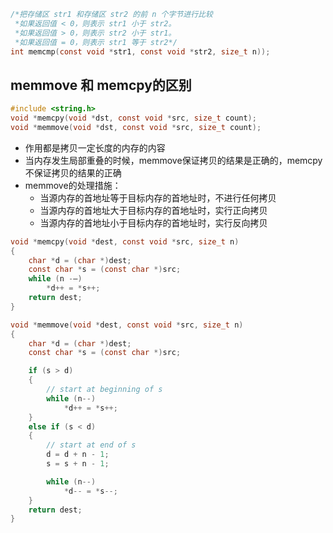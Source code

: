 





```c
/*把存储区 str1 和存储区 str2 的前 n 个字节进行比较
 *如果返回值 < 0，则表示 str1 小于 str2。
 *如果返回值 > 0，则表示 str2 小于 str1。
 *如果返回值 = 0，则表示 str1 等于 str2*/
int memcmp(const void *str1, const void *str2, size_t n));
```




## memmove 和 memcpy的区别

```c
#include <string.h>
void *memcpy(void *dst, const void *src, size_t count);
void *memmove(void *dst, const void *src, size_t count); 
```
- 作用都是拷贝一定长度的内存的内容
- 当内存发生局部重叠的时候，memmove保证拷贝的结果是正确的，memcpy不保证拷贝的结果的正确
- memmove的处理措施：
  - 当源内存的首地址等于目标内存的首地址时，不进行任何拷贝
  - 当源内存的首地址大于目标内存的首地址时，实行正向拷贝
  - 当源内存的首地址小于目标内存的首地址时，实行反向拷贝

```c
void *memcpy(void *dest, const void *src, size_t n)
{
    char *d = (char *)dest;
    const char *s = (const char *)src;
    while (n -–)
        *d++ = *s++;
    return dest;
}

void *memmove(void *dest, const void *src, size_t n)
{
    char *d = (char *)dest;
    const char *s = (const char *)src;

    if (s > d)
    {
        // start at beginning of s
        while (n--)
            *d++ = *s++;
    }
    else if (s < d)
    {
        // start at end of s
        d = d + n - 1;
        s = s + n - 1;

        while (n--)
            *d-- = *s--;
    }
    return dest;
}
```

